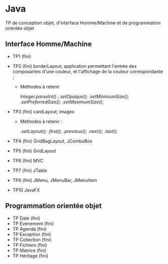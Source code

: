 # Java
TP de conception objet, d'interface Homme/Machine et de programmation orientée objet


## Interface Homme/Machine
  - TP1 (fini)
  
  - TP2 (fini)
    borderLayout; application permettant l'entrée des composantes d'une couleur, et l'affichage de la couleur correspondante ;
    
    + Méthodes à retenir
    
      _Integer.parseInt(<String>) ;
      setOpaque(<boolean>); 
      <JLabel>.setMinimumSize(<Dimension>);
      <JLabel>.setPreferredSize(<Dimension>);
      <JLabel>.setMaximumSize(<Dimension>);_
    
  - TP3 (fini)
    cardLayout; images
    
    + Méthodes à retenir :
    
      _<JPanel>.setLayout(<CardLayout>);
      <CardLayout>.first(<JPanel>);
      <CardLayout>.previous(<JPanel>);
      <CardLayout>.next(<JPanel>);
      <CardLayout>.last(<JPanel>);_
     
  - TP4 (fini)
    GridBagLayout, JComboBox
  
  - TP5 (fini)
    GridLayout
  
  - TP6 (fini)
    MVC

  - TP7 (fini)
    JTable
  
  - TP8 (fini)
    JMenu, JMenuBar, JMenuItem

  - TP10
    JavaFX


## Programmation orientée objet
  - TP Date (fini)
  - TP Evenement (fini)
  - TP Agenda (fini)
  - TP Exception (fini)
  - TP Collection (fini)
  - TP Fichiers (fini)
  - TP Matrice (fini)
  - TP Héritage (fini)
